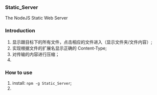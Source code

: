 ### Static_Server

The NodeJS Static Web Server

### Introduction
1. 显示跟目标下的所有文件，点击相应的文件进入（显示文件夹/文件内容）;
2. 实现根据文件的扩展名显示正确的 Content-Type;
3. 对传输的内容进行压缩；
4.

### How to use

1. install: `npm -g Static_Server`;
2.



